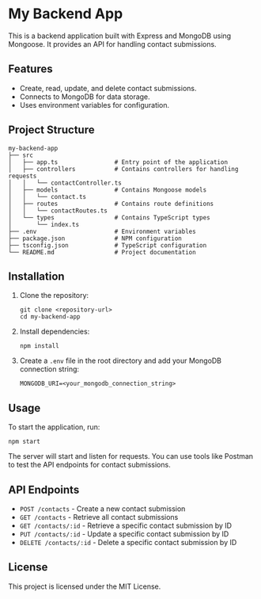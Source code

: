 # My Backend App

This is a backend application built with Express and MongoDB using Mongoose. It provides an API for handling contact submissions.

## Features

- Create, read, update, and delete contact submissions.
- Connects to MongoDB for data storage.
- Uses environment variables for configuration.

## Project Structure

```
my-backend-app
├── src
│   ├── app.ts                # Entry point of the application
│   ├── controllers           # Contains controllers for handling requests
│   │   └── contactController.ts
│   ├── models                # Contains Mongoose models
│   │   └── contact.ts
│   ├── routes                # Contains route definitions
│   │   └── contactRoutes.ts
│   └── types                 # Contains TypeScript types
│       └── index.ts
├── .env                      # Environment variables
├── package.json              # NPM configuration
├── tsconfig.json             # TypeScript configuration
└── README.md                 # Project documentation
```

## Installation

1. Clone the repository:
   ```
   git clone <repository-url>
   cd my-backend-app
   ```

2. Install dependencies:
   ```
   npm install
   ```

3. Create a `.env` file in the root directory and add your MongoDB connection string:
   ```
   MONGODB_URI=<your_mongodb_connection_string>
   ```

## Usage

To start the application, run:
```
npm start
```

The server will start and listen for requests. You can use tools like Postman to test the API endpoints for contact submissions.

## API Endpoints

- `POST /contacts` - Create a new contact submission
- `GET /contacts` - Retrieve all contact submissions
- `GET /contacts/:id` - Retrieve a specific contact submission by ID
- `PUT /contacts/:id` - Update a specific contact submission by ID
- `DELETE /contacts/:id` - Delete a specific contact submission by ID

## License

This project is licensed under the MIT License.